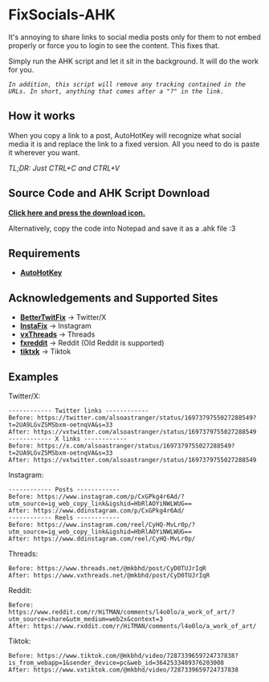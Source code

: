 
# FixSocials-AHK

It's annoying to share links to social media posts only for them to not embed properly or force you to login to see the content.
This fixes that.

Simply run the AHK script and let it sit in the background. It will do the work for you.


*```In addition, this script will remove any tracking contained in the URLs. In short, anything that comes after a "?" in the link.```*
## How it works

When you copy a link to a post, AutoHotKey will recognize what social media it is and replace the link to a fixed version.
All you need to do is paste it wherever you want.

*TL;DR: Just CTRL+C and CTRL+V*
## Source Code and AHK Script Download

[**Click here and press the download icon.**](https://github.com/AlsoAStranger/FixSocials-AHK/blob/main/FixSocials.ahk)

Alternatively, copy the code into Notepad and save it as a .ahk file :3
## Requirements

- [**AutoHotKey**](https://www.autohotkey.com/)
## Acknowledgements and Supported Sites

 - [**BetterTwitFix**](https://github.com/dylanpdx/BetterTwitFix) -> Twitter/X
 - [**InstaFix**](https://github.com/Wikidepia/InstaFix) -> Instagram
 - [**vxThreads**](https://github.com/everettsouthwick/vxThreads) -> Threads
 - [**fxreddit**](https://github.com/MinnDevelopment/fxreddit) -> Reddit (Old Reddit is supported)
 - [**tiktxk**](https://github.com/Britmoji/tiktxk) -> Tiktok

## Examples
Twitter/X:
```
------------ Twitter links ------------
Before: https://twitter.com/alsoastranger/status/1697379755027288549?t=2UA9LGvZSMSbxm-oetnqVA&s=33
After: https://vxtwitter.com/alsoastranger/status/1697379755027288549
------------ X links ------------
Before: https://x.com/alsoastranger/status/1697379755027288549?t=2UA9LGvZSMSbxm-oetnqVA&s=33
After: https://vxtwitter.com/alsoastranger/status/1697379755027288549
```

Instagram:
```
------------ Posts ------------
Before: https://www.instagram.com/p/CxGPkg4r6Ad/?utm_source=ig_web_copy_link&igshid=HbRlAOYiNWLWUG==
After: https://www.ddinstagram.com/p/CxGPkg4r6Ad/
------------ Reels ------------
Before: https://www.instagram.com/reel/CyHQ-MvLr0p/?utm_source=ig_web_copy_link&igshid=HbRlAOYiNWLWUG==
After: https://www.ddinstagram.com/reel/CyHQ-MvLr0p/
```

Threads:
```
Before: https://www.threads.net/@mkbhd/post/CyD0TUJrIqR
After: https://www.vxthreads.net/@mkbhd/post/CyD0TUJrIqR
```

Reddit:
```
Before: https://www.reddit.com/r/HiTMAN/comments/l4o0lo/a_work_of_art/?utm_source=share&utm_medium=web2x&context=3
After: https://www.rxddit.com/r/HiTMAN/comments/l4o0lo/a_work_of_art/
```

Tiktok:
```
Before: https://www.tiktok.com/@mkbhd/video/7287339659724737838?is_from_webapp=1&sender_device=pc&web_id=3642533489376203008
After: https://www.vxtiktok.com/@mkbhd/video/7287339659724737838
```
